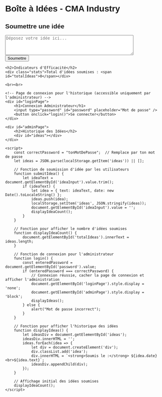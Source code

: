 <!DOCTYPE html>
<html lang="fr">
<head>
    <meta charset="UTF-8">
    <meta name="viewport" content="width=device-width, initial-scale=1.0">
    <title>Boîte à Idées - CMA Industry</title>
    <style>
        body { font-family: Arial, sans-serif; margin: 20px; }
        #ideas { margin-top: 20px; display: none; }
        .idea { border-bottom: 1px solid #ccc; padding: 10px; }
        .stats { margin-top: 20px; }
        #loginPage { display: block; }
        #adminPage { display: none; }
    </style>
</head>
<body>
    <!-- Page utilisateur (tous les utilisateurs peuvent soumettre des idées) -->
    <h1>Boîte à Idées - CMA Industry</h1>
    <h2>Soumettre une idée</h2>
    <textarea id="ideaInput" placeholder="Déposez votre idée ici..." rows="4" cols="50"></textarea>
    <br>
    <button onclick="submitIdea()">Soumettre</button>

    <h2>Indicateurs d'Efficacité</h2>
    <div class="stats">Total d'idées soumises : <span id="totalIdeas">0</span></div>

    <br><br>

    <!-- Page de connexion pour l'historique (accessible uniquement par l'administrateur) -->
    <div id="loginPage">
        <h1>Connexion Administrateur</h1>
        <input type="password" id="password" placeholder="Mot de passe" />
        <button onclick="login()">Se connecter</button>
    </div>

    <div id="adminPage">
        <h2>Historique des Idées</h2>
        <div id="ideas"></div>
    </div>

    <script>
        const correctPassword = "tonMotDePasse";  // Remplace par ton mot de passe
        let ideas = JSON.parse(localStorage.getItem('ideas')) || [];

        // Fonction de soumission d'idée par les utilisateurs
        function submitIdea() {
            let ideaText = document.getElementById('ideaInput').value.trim();
            if (ideaText) {
                let idea = { text: ideaText, date: new Date().toLocaleString() };
                ideas.push(idea);
                localStorage.setItem('ideas', JSON.stringify(ideas));
                document.getElementById('ideaInput').value = '';
                displayIdeaCount();
            }
        }

        // Fonction pour afficher le nombre d'idées soumises
        function displayIdeaCount() {
            document.getElementById('totalIdeas').innerText = ideas.length;
        }

        // Fonction de connexion pour l'administrateur
        function login() {
            const enteredPassword = document.getElementById('password').value;
            if (enteredPassword === correctPassword) {
                // Connexion réussie, cacher la page de connexion et afficher l'administration
                document.getElementById('loginPage').style.display = 'none';
                document.getElementById('adminPage').style.display = 'block';
                displayIdeas();
            } else {
                alert("Mot de passe incorrect");
            }
        }

        // Fonction pour afficher l'historique des idées
        function displayIdeas() {
            let ideasDiv = document.getElementById('ideas');
            ideasDiv.innerHTML = '';
            ideas.forEach(idea => {
                let div = document.createElement('div');
                div.classList.add('idea');
                div.innerHTML = `<strong>Soumis le :</strong> ${idea.date}<br>${idea.text}`;
                ideasDiv.appendChild(div);
            });
        }

        // Affichage initial des idées soumises
        displayIdeaCount();
    </script>
</body>
</html>
